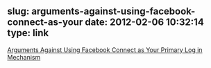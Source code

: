slug: arguments-against-using-facebook-connect-as-your
date: 2012-02-06 10:32:14
type: link
---

[Arguments Against Using Facebook Connect as Your Primary Log in Mechanism](http://bijansabet.com/post/16980728547/why-facebook-connect-shouldnt-be-your-only-sign-in)
